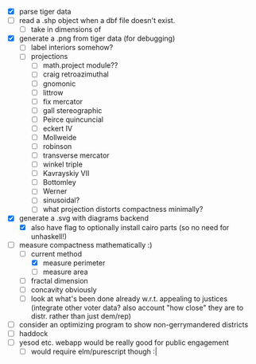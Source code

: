 - [x] parse tiger data
- [ ] read a .shp object when a dbf file doesn't exist.
  - [ ] take in dimensions of 
- [x] generate a .png from tiger data (for debugging)
  - [ ] label interiors somehow?
  - [ ] projections
    - [ ] math.project module??
    - [ ] craig retroazimuthal
    - [ ] gnomonic
    - [ ] littrow
    - [ ] fix mercator
    - [ ] gall stereographic
    - [ ] Peirce quincuncial
    - [ ] eckert IV
    - [ ] Mollweide
    - [ ] robinson
    - [ ] transverse mercator
    - [ ] winkel triple
    - [ ] Kavrayskiy VII
    - [ ] Bottomley
    - [ ] Werner
    - [ ] sinusoidal? 
    - [ ] what projection distorts compactness minimally?
- [x] generate a .svg with diagrams backend
  - [x] also have flag to optionally install cairo parts (so no need for unhaskell!)
- [ ] measure compactness mathematically :)
  - [ ] current method
    - [x] measure perimeter
    - [ ] measure area
  - [ ] fractal dimension
  - [ ] concavity obviously
  - [ ] look at what's been done already w.r.t. appealing to justices (integrate other voter data? also account "how close" they are to distr. rather than just dem/rep)
- [ ] consider an optimizing program to show non-gerrymandered districts
- [ ] haddock
- [ ] yesod etc. webapp would be really good for public engagement
  - [ ] would require elm/purescript though :|
